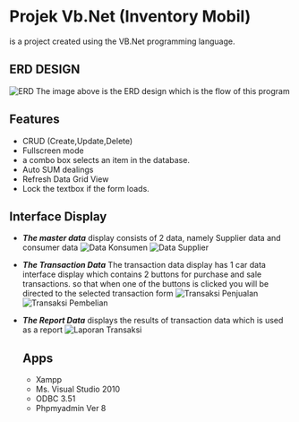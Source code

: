 # Projek Vb.Net (Inventory Mobil)
is a project created using the VB.Net programming language.

## ERD DESIGN
![ERD](https://github.com/skrulleps/inventorymobil/assets/145304470/8c6c1a52-433b-4c34-802e-fa8a24213aef)
The image above is the ERD design which is the flow of this program

## Features
- CRUD (Create,Update,Delete)
- Fullscreen mode
- a combo box selects an item in the database.
- Auto SUM dealings
- Refresh Data Grid View
- Lock the textbox if the form loads.

## Interface Display
- _**The master data**_ display consists of 2 data, namely Supplier data and consumer data
![Data Konsumen](https://github.com/skrulleps/inventorymobil/assets/145304470/709845df-db1b-4dcb-a150-c23573092875)
![Data Supplier](https://github.com/skrulleps/inventorymobil/assets/145304470/16f39555-0ea7-4865-8a51-644c7e5e5e97)



- _**The Transaction Data**_ The transaction data display has 1 car data interface display which contains 2 buttons for purchase and sale transactions. so that when one of the buttons is clicked you will be directed to the selected transaction form
![Transaksi Penjualan](https://github.com/skrulleps/inventorymobil/assets/145304470/16da032c-31c5-4ffb-8f26-8c5a82561a37)
![Transaksi Pembelian](https://github.com/skrulleps/inventorymobil/assets/145304470/39c6a2d3-b984-40ba-89c2-7803c17fb53f)



- _**The Report Data**_ displays the results of transaction data which is used as a report
  ![Laporan Transaksi](https://github.com/skrulleps/inventorymobil/assets/145304470/6fbf3599-aa49-40b9-afdc-8c929b5b0b95)


  ## Apps
  - Xampp
  - Ms. Visual Studio 2010
  - ODBC 3.51
  - Phpmyadmin Ver 8



  
